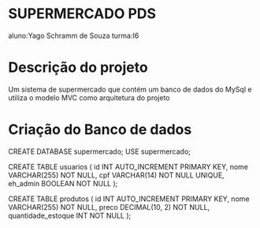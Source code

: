 # SUPERMERCADO PDS 
aluno:Yago Schramm de Souza
turma:I6
# Descrição do projeto
Um sistema de supermercado que contém um banco de dados do MySql e utiliza o modelo MVC como arquitetura do projeto 
# Criação do Banco de dados
CREATE DATABASE supermercado;
 USE supermercado;

 CREATE TABLE usuarios (
 id INT AUTO_INCREMENT PRIMARY KEY,
 nome VARCHAR(255) NOT NULL,
 cpf VARCHAR(14) NOT NULL UNIQUE,
 eh_admin BOOLEAN NOT NULL ); 

CREATE TABLE produtos ( 
id INT AUTO_INCREMENT PRIMARY KEY, 
nome VARCHAR(255) NOT NULL,
 preco DECIMAL(10, 2) NOT NULL,
 quantidade_estoque INT NOT NULL );
